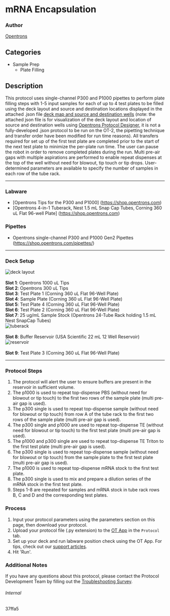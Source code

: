 # mRNA Encapsulation

### Author
[Opentrons](https://opentrons.com/)


## Categories
* Sample Prep
	* Plate Filling

## Description
This protocol uses single-channel P300 and P1000 pipettes to perform plate filling steps with 1-5 input samples for each of up to 4 test plates to be filled using the deck layout and source and destination locations displayed in the attached .json file [deck map and source and destination wells](https://opentrons-protocol-library-website.s3.amazonaws.com/custom-README-images/37ffa5/Based_on_zoom_conf.json) (note: the attached json file is for visualization of the deck layout and location of source and destination wells using [Opentrons Protocol Designer](https://designer.opentrons.com/), it is not a fully-developed .json protocol to be run on the OT-2, the pipetting technique and transfer order have been modified for run time reasons). All transfers required for set up of the first test plate are completed prior to the start of the next test plate to minimize the per-plate run time. The user can pause the robot in order to remove completed plates during the run. Multi pre-air gaps with multiple aspirations are performed to enable repeat dispenses at the top of the well without need for blowout, tip touch or tip drops. User-determined parameters are available to specify the number of samples in each row of the tube rack.


---


### Labware
* [Opentrons Tips for the P300 and P1000] (https://shop.opentrons.com)
* [Opentrons 4-in-1 Tuberack, Nest 1.5 mL Snap Cap Tubes, Corning 360 uL Flat 96-well Plate] (https://shop.opentrons.com)


### Pipettes
* Opentrons single-channel P300 and P1000 Gen2 Pipettes (https://shop.opentrons.com/pipettes/)

---

### Deck Setup
![deck layout](https://opentrons-protocol-library-website.s3.amazonaws.com/custom-README-images/37ffa5/screenshot-deck.png)
</br>
</br>
**Slot 1**: Opentrons 1000 uL Tips </br>
**Slot 2**: Opentrons 300 uL Tips </br>
**Slot 3**: Test Plate 1 (Corning 360 uL Flat 96-Well Plate) </br>
**Slot 4**: Sample Plate (Corning 360 uL Flat 96-Well Plate) </br>
**Slot 5**: Test Plate 4 (Corning 360 uL Flat 96-Well Plate) </br>
**Slot 6**: Test Plate 2 (Corning 360 uL Flat 96-Well Plate) </br>
**Slot 7**: 25 ug/mL Sample Stock (Opentrons 24-Tube Rack holding 1.5 mL Nest SnapCap Tubes) </br>
![tuberack](https://opentrons-protocol-library-website.s3.amazonaws.com/custom-README-images/37ffa5/screenshot-tuberack.png)
</br>
</br>
**Slot 8**: Buffer Reservoir (USA Scientific 22 mL 12 Well Reservoir) </br>
![reservoir](https://opentrons-protocol-library-website.s3.amazonaws.com/custom-README-images/37ffa5/screenshot-reservoir.png)
</br>
</br>
**Slot 9**: Test Plate 3 (Corning 360 uL Flat 96-Well Plate) </br>

---

### Protocol Steps
1. The protocol will alert the user to ensure buffers are present in the reservoir in sufficient volume.
2. The p1000 is used to repeat top-dispense PBS (without need for blowout or tip touch) to the first two rows of the sample plate (multi pre-air gap is used).
3. The p300 single is used to repeat top-dispense sample (without need for blowout or tip touch) from row A of the tube rack to the first two rows of the sample plate (multi pre-air gap is used).
4. The p300 single and p1000 are used to repeat top-dispense TE (without need for blowout or tip touch) to the first test plate (multi pre-air gap is used).
5. The p1000 and p300 single are used to repeat top-dispense TE Triton to the first test plate (multi pre-air gap is used).
6. The p300 single is used to repeat top-dispense sample (without need for blowout or tip touch) from the sample plate to the first test plate (multi pre-air gap is used).
7. The p1000 is used to repeat top-dispense mRNA stock to the first test plate.
8. The p300 single is used to mix and prepare a dilution series of the mRNA stock in the first test plate.
9. Steps 1-8 are repeated for samples and mRNA stock in tube rack rows B, C and D and the corresponding test plates.


### Process
1. Input your protocol parameters using the parameters section on this page, then download your protocol.
2. Upload your protocol file (.py extension) to the [OT App](https://opentrons.com/ot-app) in the `Protocol` tab.
3. Set up your deck and run labware position check using the OT App. For tips, check out our [support articles](https://support.opentrons.com/en/collections/1559720-guide-for-getting-started-with-the-ot-2).
4. Hit 'Run'.

### Additional Notes
If you have any questions about this protocol, please contact the Protocol Development Team by filling out the [Troubleshooting Survey](https://protocol-troubleshooting.paperform.co/).

###### Internal
37ffa5
